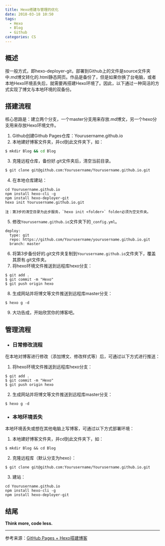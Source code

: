 ```yaml
---
title: Hexo搭建与管理的优化
date: 2018-03-18 10:50
tags: 
  - Hexo
  - Blog
  - Github
categories: CS
---
```


概述
---
按一般方式，即hexo-deployer-git，部署到Github上的文件是source文件夹中.md博文转化的.html静态网页。作品是备份了，但是如果你换了台电脑，或者本地Hexo环境丢失后，就需要再搭建Hexo环境了。因此，以下通过一种简洁的方式实现了博文与本地环境的双备份。

<!-- more -->

搭建流程
---
核心思路是：建立两个分支，一个master分支用来存放.md博文，另一个hexo分支用来存放Hexo环境文件。
1. Github创建Github Pages仓库：Yourusername.github.io
2. 本地建好博客文件夹，并cd到此文件夹下，如：
```bash
$ mkdir Blog && cd Blog
```    
3. 克隆远程仓库，备份好.git文件夹后，清空当前目录。
```bash
$ git clone git@github.com:Yourusername/Yourusername.github.io.git
```
4. 在本地仓库建站：
```
cd Yourusername.github.io
npm install hexo-cli -g
npm install hexo-deployer-git
hexo init Yourusername.github.io.git
```
    注：第3步的清空目录为此步服务，`hexo init <folder>` folder必须为空文件夹。   
5. 修改`Yourusername.github.io`文件夹下的`_config.yml`。
```
deploy:
  type: git
  repo: https://github.com/Yourusername/yourusername.github.io.git
  branch: master
```
6. 将第3步备份好的.git文件夹复制到`Yourusername.github.io`文件夹下，覆盖其原有.git文件夹。
7. 将hexo环境文件推送到远程库hexo分支：
```
$ git add .
$ git commit -m "Hexo"
$ git push origin hexo
```
8. 生成网站并将博文等文件推送到远程库master分支：
```
$ hexo g -d
```
9. 大功告成，开始欣赏你的博客吧。

管理流程
---
- ### 日常修改流程
在本地对博客进行修改（添加博文、修改样式等）后，可通过以下方式进行推送：
1. 将hexo环境文件推送到远程库hexo分支：
```
$ git add .
$ git commit -m "Hexo"
$ git push origin hexo
```
2. 生成网站并将博文等文件推送到远程库master分支：
```
$ hexo g -d
```

- ### 本地环境丢失
本地环境丢失或想在其他电脑上写博客，可通过以下方式部署环境：
1. 本地建好博客文件夹，并cd到此文件夹下，如：
```
$ mkdir Blog && cd Blog
```
2. 克隆远程库（默认分支为hexo）：
```
$ git clone git@github.com:Yourusername/Yourusername.github.io.git
```
3. 建站：
```
cd Yourusername.github.io
npm install hexo-cli -g
npm install hexo-deployer-git
```

结尾
---
**Think more, code less.**

---

参考来源：[GitHub Pages + Hexo搭建博客](http://crazymilk.github.io/2015/12/28/GitHub-Pages-Hexo%E6%90%AD%E5%BB%BA%E5%8D%9A%E5%AE%A2/#more)



